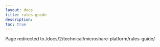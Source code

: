 ```yaml
---
layout: docs
title: rules-guide
description:
toc: true
---
```


Page redirected to /docs/2/technical/microshare-platform/rules-guide/
